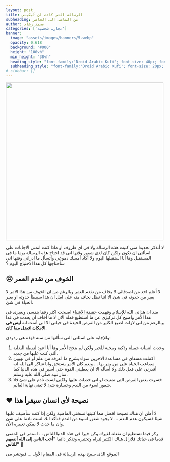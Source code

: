```yaml
---
layout: post 
title: الرسالة التى كادت ان تُبكينى 
subheading: من الماضى الى الحاضر 
author: محمد رشاد 
categories: ['تجارب شخصية'] 
banner:
  image: "assets/images/banners/5.webp"
  opacity: 0.618
  background: "#000"
  height: "100vh"
  min_height: "38vh"
  heading_style: "font-family:'Droid Arabic Kufi'; font-size: 40px; font-weight: bold;"
  subheading_style: "font-family:'Droid Arabic Kufi'; font-size: 20px; font-weight: bold; color: gold" 
# sidebar: [] 
---
```


<img src="https://i.ibb.co/5BNhYq6/Screenshot-from-2022-10-02-07-28-53.png" width=500px>

لا أتذكر تحديدا متى كتبت هذه الرسالة ولا فى اى ظروف او ماذا كنت اتمنى الاجابات على اسألتى ان تكون ولكن كان لدى شعور وقتها انى قد احتاج هذه الرسالة يوما ما فى المستقبل وها أنا استقبلها اليوم ولا أكاد أمسك دموعى وأتسأل ما ادرانى وقتها انى سأحتاجها كل هذا الاحتياج اليوم ؟

## 😔 الخوف من تقدم العمر

لا أعلم احد من اصدقائى لا يخاف من تقدم العمر وبالرغم من ان الخوف من هذا الامر لا يغير من حدوثه فى شئ الا اننا نظل نخاف منه على امل ان هذا سيبطأ حدوثه او يغير الحياة فى شئ.

منذ ان هدانى الله للإسلام وفهمت [حقيقة الاشياء](https://youtu.be/LEXK7srVJHg) اصبحت اكثر رفقا بنفسى وبغيرى فى هذا الأمر واصبح كل تركيزى عن ما استطيع فعله الان لا ما اخاف ان يحدث فى غدا وبالرغم من انى لازلت اضيع الكثير من الفرص الجيدة فى حياتى الا انى أمنت انه **ليس فى الامكان افضل مما كان**.

وللإجابة على اسئلتى التى سألتها من سنة فهذه هى ردودى:
1. وجدت انسانة جميلة وذكية ومحبة للخير ولكن لم ينجح الأمر وها أنا اعود لنقطة البداية التى كنت عليها من جديد.
2. اكملت مسعاى فى مساعدة الاخرين سواء بشرح ما اعرفه من علم او فى تهوين مصاعب الحياة على من يمر بها … ونعم كان الأمر يستحق وانا شاكر الى الله انه أقدرنى على فعل ذلك ولا أسأله الا ان يعطينى القوة حتى اسير فى هذه الدنيا كما سار نبيه صلى الله عليه وسلم.
3. خسرت بعض الفرص التى تمنيت لو انى حصلت عليها ولكنى لست نادم على شئ فلا شعور اسوء من الندم وخسارة شئ لا تعنى نهاية العالم.


## ❤️ نصيحة لأى انسان سيقرأ هذا
لا أظن ان هناك نصيحة افضل مما كتبتها نسختى الماضية ولكن إذا كنت سأضيف عليها شيئا فسيكون عدم الندم … لا يجود شعور اسوء من الندم فتأكد انك لست نادما على شئ وان ما حدث لا يمكن تغييره الأن.

ركز فيما تستطيع ان تفعله لغيرك وكن خيرا فى هذه الدنيا للناس … استمر فى المضى قدما فى حياتك فلازال هناك الكثير لتراه وتختبره وتذكر دائما **"أحب الناس إلى الله أنفعهم للناس"** 💝

الموقع الذى سمح بهذه الرسالة فى المقام الأول …
<a href="https://www.futureme.org/" target="_blank">فيوتشر مى</a>